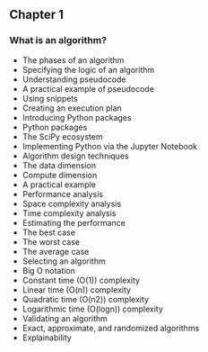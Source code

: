 ## Chapter 1


### What is an algorithm? 
  - The phases of an algorithm 
  - Specifying the logic of an algorithm
  - Understanding pseudocode 
  - A practical example of pseudocode 
  - Using snippets 
  - Creating an execution plan 
  - Introducing Python packages
  - Python packages 
  - The SciPy ecosystem 
  - Implementing Python via the Jupyter Notebook 
  - Algorithm design techniques 
  - The data dimension 
  - Compute dimension 
  - A practical example 
  - Performance analysis 
  - Space complexity analysis 
  - Time complexity analysis 
  - Estimating the performance 
  - The best case 
  - The worst case 
  - The average case 
  - Selecting an algorithm 
  - Big O notation 
  - Constant time (O(1)) complexity 
  - Linear time (O(n)) complexity 
  - Quadratic time (O(n2)) complexity 
  - Logarithmic time (O(logn)) complexity 
  - Validating an algorithm 
  - Exact, approximate, and randomized algorithms 
  - Explainability 
